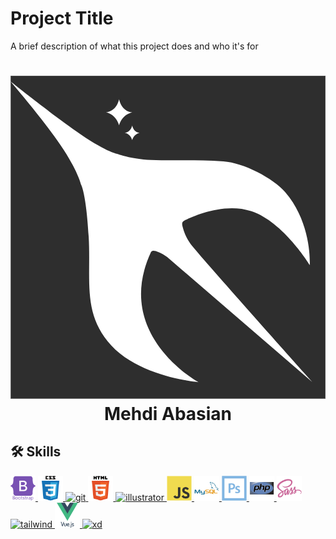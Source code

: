 
# Project Title

A brief description of what this project does and who it's for


<h1 align="center" dir="auto"><a id="user-content---------mehdi" class="anchor" aria-hidden="true" href="#--------mehdi"><svg xmlns="http://www.w3.org/2000/svg" width="1053.4" height="1080" viewBox="0 0 1053.4 1080">
    <g id="Group_1" data-name="Group 1" transform="translate(-433.6)">
      <g id="Rectangle_1" data-name="Rectangle 1" transform="translate(434)" fill="#2e2e2e" stroke="#707070" stroke-width="1">
        <rect width="1053" height="1080" stroke="none"/>
        <rect x="0.5" y="0.5" width="1052" height="1079" fill="none"/>
      </g>
      <path id="Path_1" data-name="Path 1" d="M1471.076,1354.793S1183.493,1197.121,1312.42,919.6c5.317-7.042,14.463-3.994,24.037,0,13.657,4.37,30.593,17.482,30.593,17.482l485.117,417.712s-383.419-428.638-408.633-463.937c-15.305-21.427-22.5-43.288-26.078-58.415-1.837-7.728,0-11.435,0-11.435s1.028-3.836,8.271-7.452c30.093-15.034,133.258-60.458,222.881-30.279C1755.681,819.332,1843.426,963.3,1843.426,963.3s8.457-138.785-82.2-243.9c-39.985-46.37-139.711-98.6-206.84-102.794-100.049-6.253-178.548-1.414-241.97-4.785-70.339-3.74-111.446-20-111.446-20S1168.2,587.8,1078.6,527.157s-236-177.9-236-177.9,107.616,125.518,166.617,211.834,69.386,133.43,69.386,133.43,16.979,26.559,25.383,172.8-22.476,258.023,75.642,364.763S1471.076,1354.793,1471.076,1354.793Z" transform="translate(-409 -330.259)" fill="#fff"/>
      <path id="Path_2" data-name="Path 2" d="M0,0C28.976,23.594,61.965,0,61.965,0s-24.1,33.557,0,61.965C29.784,42.713,0,61.965,0,61.965S19.82,30.057,0,0Z" transform="translate(752.936 122.248) rotate(-45)" fill="#fff"/>
      <path id="Path_3" data-name="Path 3" d="M0,0C16.285,13.26,34.825,0,34.825,0s-13.546,18.859,0,34.825C16.739,24,0,34.825,0,34.825S11.139,16.892,0,0Z" transform="translate(815.943 190.688) rotate(-45)" fill="#fff"/>
    </g>
  </svg>
  </a>
    <br>
    Mehdi Abasian
  </h1>
  

## 🛠 Skills
<p align="left"> <a href="https://getbootstrap.com" target="_blank" rel="noreferrer"> <img src="https://raw.githubusercontent.com/devicons/devicon/master/icons/bootstrap/bootstrap-plain-wordmark.svg" alt="bootstrap" width="40" height="40"/> </a> <a href="https://www.w3schools.com/css/" target="_blank" rel="noreferrer"> <img src="https://raw.githubusercontent.com/devicons/devicon/master/icons/css3/css3-original-wordmark.svg" alt="css3" width="40" height="40"/> </a> <a href="https://git-scm.com/" target="_blank" rel="noreferrer"> <img src="https://www.vectorlogo.zone/logos/git-scm/git-scm-icon.svg" alt="git" width="40" height="40"/> </a> <a href="https://www.w3.org/html/" target="_blank" rel="noreferrer"> <img src="https://raw.githubusercontent.com/devicons/devicon/master/icons/html5/html5-original-wordmark.svg" alt="html5" width="40" height="40"/> </a> <a href="https://www.adobe.com/in/products/illustrator.html" target="_blank" rel="noreferrer"> <img src="https://www.vectorlogo.zone/logos/adobe_illustrator/adobe_illustrator-icon.svg" alt="illustrator" width="40" height="40"/> </a> <a href="https://developer.mozilla.org/en-US/docs/Web/JavaScript" target="_blank" rel="noreferrer"> <img src="https://raw.githubusercontent.com/devicons/devicon/master/icons/javascript/javascript-original.svg" alt="javascript" width="40" height="40"/> </a> <a href="https://www.mysql.com/" target="_blank" rel="noreferrer"> <img src="https://raw.githubusercontent.com/devicons/devicon/master/icons/mysql/mysql-original-wordmark.svg" alt="mysql" width="40" height="40"/> </a> <a href="https://www.photoshop.com/en" target="_blank" rel="noreferrer"> <img src="https://raw.githubusercontent.com/devicons/devicon/master/icons/photoshop/photoshop-line.svg" alt="photoshop" width="40" height="40"/> </a> <a href="https://www.php.net" target="_blank" rel="noreferrer"> <img src="https://raw.githubusercontent.com/devicons/devicon/master/icons/php/php-original.svg" alt="php" width="40" height="40"/> </a> <a href="https://sass-lang.com" target="_blank" rel="noreferrer"> <img src="https://raw.githubusercontent.com/devicons/devicon/master/icons/sass/sass-original.svg" alt="sass" width="40" height="40"/> </a> <a href="https://tailwindcss.com/" target="_blank" rel="noreferrer"> <img src="https://www.vectorlogo.zone/logos/tailwindcss/tailwindcss-icon.svg" alt="tailwind" width="40" height="40"/> </a> <a href="https://vuejs.org/" target="_blank" rel="noreferrer"> <img src="https://raw.githubusercontent.com/devicons/devicon/master/icons/vuejs/vuejs-original-wordmark.svg" alt="vuejs" width="40" height="40"/> </a> <a href="https://www.adobe.com/products/xd.html" target="_blank" rel="noreferrer"> <img src="https://cdn.worldvectorlogo.com/logos/adobe-xd.svg" alt="xd" width="40" height="40"/> </a> </p>
